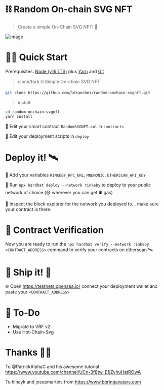 # ⛓️ Random On-chain SVG NFT

> Create a simple On-Chain SVG NFT! 🚀

![image](https://user-images.githubusercontent.com/5996795/165186611-b66f6c60-5e8b-41df-8900-d7863d59c611.png)

# 🏄‍♂️ Quick Start

Prerequisites: [Node (v16 LTS)](https://nodejs.org/en/download/) plus [Yarn](https://classic.yarnpkg.com/en/docs/install/) and [Git](https://git-scm.com/downloads)

> clone/fork ⛓️ Simple On-chain SVG NFT

```bash
git clone https://github.com/ldsanchez/random-onchain-svgnft.git
```

> install:

```bash
cd random-onchain-svgnft
yarn install
```

🔏 Edit your smart contract `RandomSVGNFT.sol` in `contracts`

💼 Edit your deployment scripts in `deploy`

# Deploy it! 🛰

🔏 Add your variables `RINKEBY_RPC_URL`, `MNEMONIC`, `ETHERSCAN_API_KEY`

🚀 Run `npx hardhat deploy --network rinkeby` to deploy to your public network of choice (😅 wherever you can get ⛽️ gas)

🔬 Inspect the block explorer for the network you deployed to... make sure your contract is there.

# 📜 Contract Verification

Now you are ready to run the `npx hardhat verify --network rinkeby <CONTRACT_ADDRESS>` command to verify your contracts on etherscan 🛰

# 🚢 Ship it! 🚁

🌐 Open https://testnets.opensea.io/ connect your deployment wallet anc paste your `<CONTRACT_ADDRESS>`

# 📝 To-Do

- Migrate to VRF v2
- Use Hot-Chain-Svg

# Thanks 👏🏻

To @PatrickAlphaC and his awesome tutorial https://www.youtube.com/channel/UCn-3f8tw_E1jZvhuHatROwA

To hihayk and josepmartins from https://www.boringavatars.com
